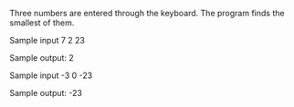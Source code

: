 Three numbers are entered through the keyboard. The program finds the smallest of them.

Sample input 7 2 23

Sample output: 2

Sample input -3 0 -23

Sample output: -23

